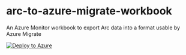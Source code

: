 # arc-to-azure-migrate-workbook
An Azure Monitor workbook to export Arc data into a format usable by Azure Migrate

[![Deploy to Azure](https://aka.ms/deploytoazurebutton)](https://portal.azure.com/#create/Microsoft.Template/uri/https%3A%2F%2Fraw.githubusercontent.com%2Fcbattlegear%2Farc-to-azure-migrate-workbook%2Fmain%2Farm-to-migrate.workbook.armtemplate.json)